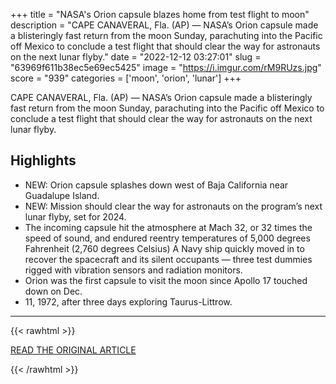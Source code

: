 +++
title = "NASA's Orion capsule blazes home from test flight to moon"
description = "CAPE CANAVERAL, Fla. (AP) — NASA’s Orion capsule made a blisteringly fast return from the moon Sunday, parachuting into the Pacific off Mexico to conclude a test flight that should clear the way for astronauts on the next lunar flyby."
date = "2022-12-12 03:27:01"
slug = "63969f611b38ec5e69ec5425"
image = "https://i.imgur.com/rM9RUzs.jpg"
score = "939"
categories = ['moon', 'orion', 'lunar']
+++

CAPE CANAVERAL, Fla. (AP) — NASA’s Orion capsule made a blisteringly fast return from the moon Sunday, parachuting into the Pacific off Mexico to conclude a test flight that should clear the way for astronauts on the next lunar flyby.

## Highlights

- NEW: Orion capsule splashes down west of Baja California near Guadalupe Island.
- NEW: Mission should clear the way for astronauts on the program’s next lunar flyby, set for 2024.
- The incoming capsule hit the atmosphere at Mach 32, or 32 times the speed of sound, and endured reentry temperatures of 5,000 degrees Fahrenheit (2,760 degrees Celsius) A Navy ship quickly moved in to recover the spacecraft and its silent occupants — three test dummies rigged with vibration sensors and radiation monitors.
- Orion was the first capsule to visit the moon since Apollo 17 touched down on Dec.
- 11, 1972, after three days exploring Taurus-Littrow.

---

{{< rawhtml >}}
  <p class="article-category">
    <a target="_blank" href="https://apnews.com/article/space-launches-science-mexico-national-aeronautics-and-administration-8e6487552c752a7a13afb458dc801018">READ THE ORIGINAL ARTICLE</a>
  </p>
{{< /rawhtml >}}

